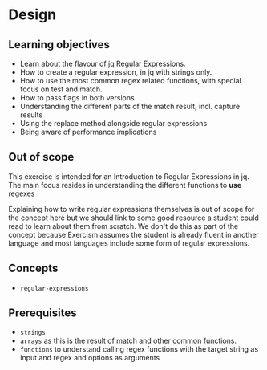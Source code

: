 # Design

## Learning objectives

- Learn about the flavour of jq Regular Expressions.
- How to create a regular expression, in jq with strings only.
- How to use the most common regex related functions, with special focus on test and match.
- How to pass flags in both versions
- Understanding the different parts of the match result, incl. capture results
- Using the replace method alongside regular expressions
- Being aware of performance implications

## Out of scope

This exercise is intended for an Introduction to Regular Expressions in jq.
The main focus resides in understanding the different functions to **use** regexes

Explaining how to write regular expressions themselves is out of scope for the concept here but we should link to some good resource a student could read to learn about them from scratch.
We don't do this as part of the concept because Exercism assumes the student is already fluent in another language and most languages include some form of regular expressions.

## Concepts

- `regular-expressions`

## Prerequisites

- `strings`
- `arrays` as this is the result of match and other common functions.
- `functions` to understand calling regex functions with the target string as input and regex and options as arguments
